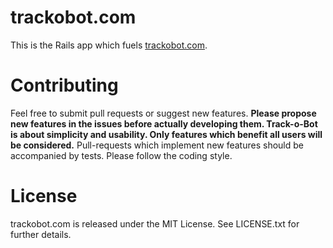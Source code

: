 # trackobot.com

This is the Rails app which fuels [trackobot.com](https://trackobot.com). 

# Contributing
Feel free to submit pull requests or suggest new features. **Please propose new features in the issues before actually developing them. Track-o-Bot is about simplicity and usability. Only features which benefit all users will be considered.**
Pull-requests which implement new features should be accompanied by tests. Please follow the coding style.

# License
trackobot.com is released under the MIT License. See LICENSE.txt for further details.
